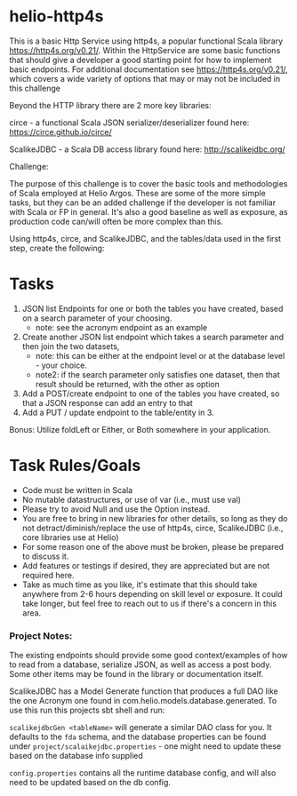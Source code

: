 # helio-http4s

This is a basic Http Service using http4s, a popular functional Scala library https://http4s.org/v0.21/. 
Within the HttpService are some basic functions that should give a developer a good starting point for how to implement
basic endpoints. For additional documentation see https://http4s.org/v0.21/, which covers a wide variety of options
that may or may not be included in this challenge

Beyond the HTTP library there are 2 more key libraries:

circe - a functional Scala JSON serializer/deserializer found here: https://circe.github.io/circe/

ScalikeJDBC - a Scala DB access library found here: http://scalikejdbc.org/

Challenge:

The purpose of this challenge is to cover the basic tools and methodologies of Scala employed at Helio Argos.
These are some of the more simple tasks, but they can be an added challenge if the developer is 
not familiar with Scala or FP in general. It's also a good baseline as well as exposure, as production code can/will 
often be more complex than this.

Using http4s, circe, and ScalikeJDBC, and the tables/data used in the first step, create the following:

# Tasks
1. JSON list Endpoints for one or both the tables you have created, based on a search parameter of your choosing.
   - note: see the acronym endpoint as an example
2. Create another JSON list endpoint which takes a search parameter and then join the two datasets, 
   - note: this can be either at the endpoint level or at the database level - your choice.
   - note2: if the search parameter only satisfies one dataset, then that result should be returned, with the other as option
3. Add a POST/create endpoint to one of the tables you have created, so that a JSON response can add an entry to that
4. Add a PUT / update endpoint to the table/entity in 3.

Bonus: Utilize foldLeft or Either, or Both somewhere in your application.
   
# Task Rules/Goals
- Code must be written in Scala
- No mutable datastructures, or use of var (i.e., must use val)
- Please try to avoid Null and use the Option instead.
- You are free to bring in new libraries for other details, so long as they do not detract/diminish/replace the use of 
  http4s, circe, ScalikeJDBC (i.e., core libraries use at Helio)
- For some reason one of the above must be broken, please be prepared to discuss it.
- Add features or testings if desired, they are appreciated but are not required here.
- Take as much time as you like, it's estimate that this should take anywhere from 2-6 hours depending on skill level or
exposure. It could take longer, but feel free to reach out to us if there's a concern in this area.

### Project Notes:
The existing endpoints should provide some good context/examples of how to read from a database, serialize JSON, 
as well as access a post body. Some other items may be found in the library or documentation itself.

ScalikeJDBC has a Model Generate function that produces a full DAO like the one Acronym one found in
com.helio.models.database.generated. To use this run this projects sbt shell and run:

`scalikejdbcGen <tableName>` will generate a similar DAO class for you. It defaults to the `fda` schema, and the 
database properties can be found under `project/scalaikejdbc.properties` - one might need to update these based
on the database info supplied

`config.properties` contains all the runtime database config, and will also need to be updated based on the db config.
